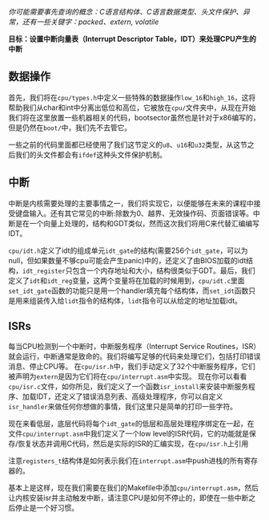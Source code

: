 *你可能需要事先查询的概念：C语言结构体、C语言数据类型、头文件保护、异常，还有一些关键字：packed、extern, volatile*

**目标：设置中断向量表（Interrupt Descriptor Table，IDT）来处理CPU产生的中断**

数据操作
----------

首先，我们将在`cpu/types.h`中定义一些特殊的数据操作`low_16`和`high_16`，这将帮助我们从char和int中分离出低位和高位，它被放在`cpu/`文件夹中，从现在开始我们将在这里放置一些机器相关的代码，bootsector虽然也是针对于x86编写的，但是仍然在`boot/`中，我们先不去管它。

一些之前的代码里面都已经使用了我们这节定义的`u8`、`u16`和`u32`类型，从这节之后我们的头文件都会有`ifdef`这种头文件保护机制。


中断
----------

中断是内核需要处理的主要事情之一，我们将实现它，以便能够在未来的课程中接受键盘输入。还有其它常见的中断:除数为0、越界、无效操作码、页面错误等。中断是在一个向量上处理的，结构和GDT类似，然而这次我们将用C来代替汇编编写IDT。


`cpu/idt.h`定义了idt的组成单元`idt_gate`的结构(需要256个`idt_gate`，可以为null，但如果数量不够cpu可能会产生panic)中的，还定义了由BIOS加载的idt结构，`idt_register`只包含一个内存地址和大小，结构很类似于GDT。最后，我们定义了`idt`和`idt_reg`变量，这两个变量将在加载的时候用到，`cpu/idt.c`里面`set_idt_gate`函数的功能只是用一个handler填充每个结构体，而`set_idt`函数只是用来组装传入给`lidt`指令的结构体，`lidt`指令可以从给定的地址加载idt。

ISRs
----

每当CPU检测到一个中断时，中断服务程序（Interrupt Service Routines，ISR）就会运行，中断通常是致命的。我们将编写足够的代码来处理它们，包括打印错误消息、停止CPU等。
在`cpu/isr.h`中，我们手动定义了32个中断服务程序，它们被声明为`extern`是因为它们将在`cpu/interrupt.asm`中实现。
现在你可以看看`cpu/isr.c`文件，如你所见，我们定义了一个函数`isr_install`来安装中断服务程序、加载IDT，还定义了错误消息列表、高级处理程序，你可以自定义`isr_handler`来做任何你想做的事情，我们这里只是简单的打印一些字符。

现在来看低层，底层代码将每个`idt_gate`的低层和高层处理程序绑定在一起，在文件`cpu/interrupt.asm`中我们定义了一个low level的ISR代码，它的功能就是保存/恢复状态并调用C代码，然后是实际的ISR的汇编实现，在`cpu/isr.h`上引用

注意`registers_t`结构体是如何表示我们在`interrupt.asm`中push进栈的所有寄存器的。

基本上是这样，现在我们需要在我们的Makefile中添加`cpu/interrupt.asm`，然后让内核安装isr并主动触发中断，请注意CPU是如何不停止的，即使在一些中断之后停止是一个好习惯。